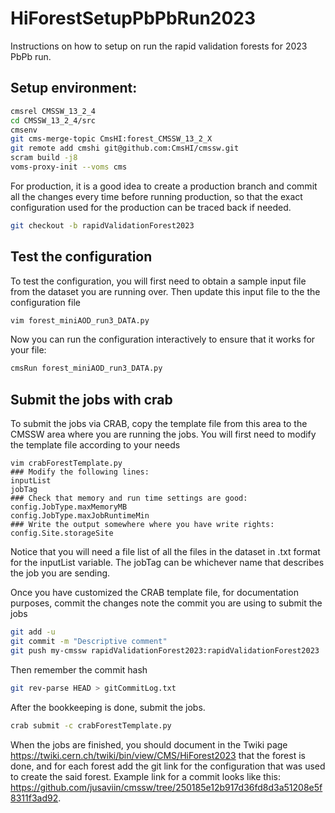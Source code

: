 # HiForestSetupPbPbRun2023
Instructions on how to setup on run the rapid validation forests for 2023 PbPb run.

## Setup environment:
```bash
cmsrel CMSSW_13_2_4
cd CMSSW_13_2_4/src
cmsenv
git cms-merge-topic CmsHI:forest_CMSSW_13_2_X
git remote add cmshi git@github.com:CmsHI/cmssw.git
scram build -j8
voms-proxy-init --voms cms
```

For production, it is a good idea to create a production branch and commit all the changes every time before running production, so that the exact configuration used for the production can be traced back if needed. 
```bash
git checkout -b rapidValidationForest2023
```

## Test the configuration

To test the configuration, you will first need to obtain a sample input file from the dataset you are running over. Then update this input file to the the configuration file
```bash
vim forest_miniAOD_run3_DATA.py
```
Now you can run the configuration interactively to ensure that it works for your file:
```bash
cmsRun forest_miniAOD_run3_DATA.py
```

## Submit the jobs with crab

To submit the jobs via CRAB, copy the template file from this area to the CMSSW area where you are running the jobs. You will first need to modify the template file according to your needs
```
vim crabForestTemplate.py
### Modify the following lines:
inputList
jobTag
### Check that memory and run time settings are good:
config.JobType.maxMemoryMB
config.JobType.maxJobRuntimeMin
### Write the output somewhere where you have write rights:
config.Site.storageSite
```
Notice that you will need a file list of all the files in the dataset in .txt format for the inputList variable. The jobTag can be whichever name that describes the job you are sending.

Once you have customized the CRAB template file, for documentation purposes, commit the changes note the commit you are using to submit the jobs
```bash
git add -u
git commit -m "Descriptive comment"
git push my-cmssw rapidValidationForest2023:rapidValidationForest2023
```
Then remember the commit hash
```bash
git rev-parse HEAD > gitCommitLog.txt
```

After the bookkeeping is done, submit the jobs.
```bash
crab submit -c crabForestTemplate.py
```

When the jobs are finished, you should document in the Twiki page https://twiki.cern.ch/twiki/bin/view/CMS/HiForest2023 that the forest is done, and for each forest add the git link for the configuration that was used to create the said forest. Example link for a commit looks like this: https://github.com/jusaviin/cmssw/tree/250185e12b917d36fd8d3a51208e5f8311f3ad92.
